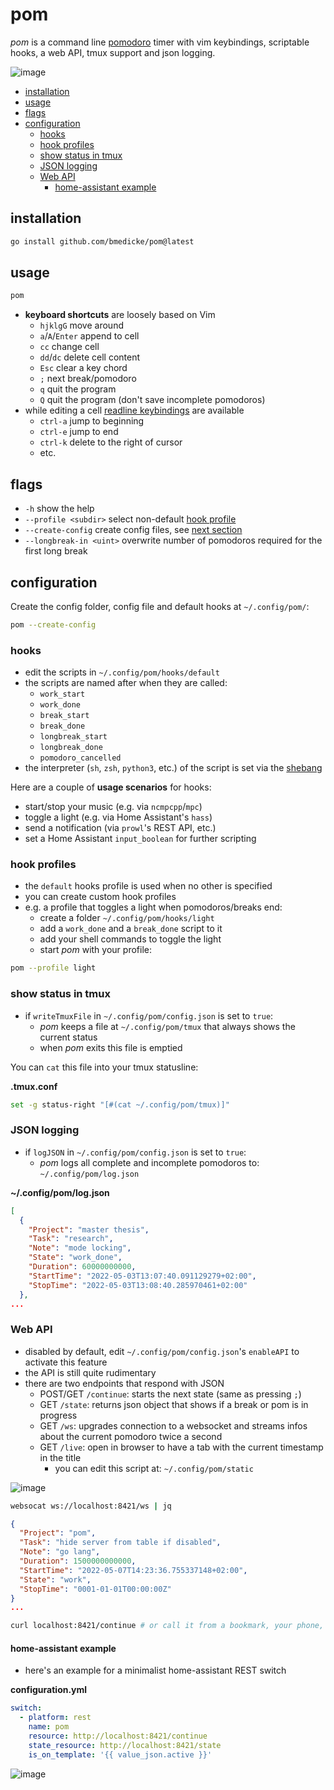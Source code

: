 # pom

*pom* is a command line [pomodoro](https://en.wikipedia.org/wiki/Pomodoro_Technique)
timer with vim keybindings, scriptable hooks, a web API, tmux support and json logging.

![image](https://user-images.githubusercontent.com/173962/166680550-d70ed16a-bc93-414e-bf04-ad42abcf9f96.png)

<!-- vim-markdown-toc GFM -->

* [installation](#installation)
* [usage](#usage)
* [flags](#flags)
* [configuration](#configuration)
  * [hooks](#hooks)
  * [hook profiles](#hook-profiles)
  * [show status in tmux](#show-status-in-tmux)
  * [JSON logging](#json-logging)
  * [Web API](#web-api)
    * [home-assistant example](#home-assistant-example)

<!-- vim-markdown-toc -->

## installation

```sh
go install github.com/bmedicke/pom@latest
```

## usage

```sh
pom
```

* **keyboard shortcuts** are loosely based on Vim
  * `hjklgG` move around
  * `a`/`A`/`Enter` append to cell
  * `cc` change cell
  * `dd`/`dc` delete cell content
  * `Esc` clear a key chord
  * `;` next break/pomodoro
  * `q` quit the program
  * `Q` quit the program (don't save incomplete pomodoros)
* while editing a cell [readline keybindings](https://en.wikipedia.org/wiki/GNU_Readline) are available
  * `ctrl-a` jump to beginning
  * `ctrl-e` jump to end
  * `ctrl-k` delete to the right of cursor
  * etc.

## flags

* `-h` show the help
* `--profile <subdir>` select non-default [hook profile](#hook-profiles)
* `--create-config` create config files, see [next section](#configuration)
* `--longbreak-in <uint>` overwrite number of pomodoros required for the first long break


## configuration

Create the config folder, config file and default hooks at `~/.config/pom/`:

```sh
pom --create-config
```

### hooks

* edit the scripts in `~/.config/pom/hooks/default`
* the scripts are named after when they are called:
  * `work_start`
  * `work_done`
  * `break_start`
  * `break_done`
  * `longbreak_start`
  * `longbreak_done`
  * `pomodoro_cancelled`
* the interpreter (`sh`, `zsh`, `python3`, etc.) of the script is set via the [shebang](https://en.wikipedia.org/wiki/Shebang_(Unix))

Here are a couple of **usage scenarios** for hooks:

  * start/stop your music (e.g. via `ncmpcpp`/`mpc`)
  * toggle a light (e.g. via Home Assistant's `hass`)
  * send a notification (via `prowl`'s REST API, etc.)
  * set a Home Assistant `input_boolean` for further scripting

### hook profiles

* the `default` hooks profile is used when no other is specified
* you can create custom hook profiles
* e.g. a profile that toggles a light when pomodoros/breaks end:
  * create a folder `~/.config/pom/hooks/light`
  * add a `work_done` and a `break_done` script to it
  * add your shell commands to toggle the light
  * start *pom* with your profile:

```sh
pom --profile light
```

### show status in tmux

* if `writeTmuxFile` in `~/.config/pom/config.json` is set to `true`:
  * *pom* keeps a file at `~/.config/pom/tmux` that always shows the current status
  * when *pom* exits this file is emptied

You can `cat` this file into your tmux statusline:

**.tmux.conf**
```sh
set -g status-right "[#(cat ~/.config/pom/tmux)]"
```

### JSON logging

* if `logJSON` in `~/.config/pom/config.json` is set to `true`:
  * *pom* logs all complete and incomplete pomodoros to: `~/.config/pom/log.json`

**~/.config/pom/log.json**

```json
[
  {
    "Project": "master thesis",
    "Task": "research",
    "Note": "mode locking",
    "State": "work_done",
    "Duration": 60000000000,
    "StartTime": "2022-05-03T13:07:40.091129279+02:00",
    "StopTime": "2022-05-03T13:08:40.285970461+02:00"
  },
...
```

### Web API

* disabled by default, edit `~/.config/pom/config.json`'s `enableAPI` to activate this feature
* the API is still quite rudimentary
* there are two endpoints that respond with JSON
  * POST/GET `/continue`: starts the next state (same as pressing `;`)
  * GET `/state`: returns json object that shows if a break or pom is in progress
  * GET `/ws`: upgrades connection to a websocket and streams infos about the current pomodoro twice a second
  * GET `/live`: open in browser to have a tab with the current timestamp in the title
    * you can edit this script at: `~/.config/pom/static`

![image](https://user-images.githubusercontent.com/173962/174577083-91933f53-b0f1-4325-ae56-1020e17817e2.png)

```sh
websocat ws://localhost:8421/ws | jq
```

```json
{
  "Project": "pom",
  "Task": "hide server from table if disabled",
  "Note": "go lang",
  "Duration": 1500000000000,
  "StartTime": "2022-05-07T14:23:36.755337148+02:00",
  "State": "work",
  "StopTime": "0001-01-01T00:00:00Z"
}
...
```

```sh
curl localhost:8421/continue # or call it from a bookmark, your phone, etc.
```

#### home-assistant example

* here's an example for a minimalist home-assistant REST switch

**configuration.yml**
```yaml
switch:
  - platform: rest
    name: pom
    resource: http://localhost:8421/continue
    state_resource: http://localhost:8421/state
    is_on_template: '{{ value_json.active }}'
```

![image](https://user-images.githubusercontent.com/173962/174577871-94716f32-bdb4-4eab-bcf1-3adaa77b0822.png)

